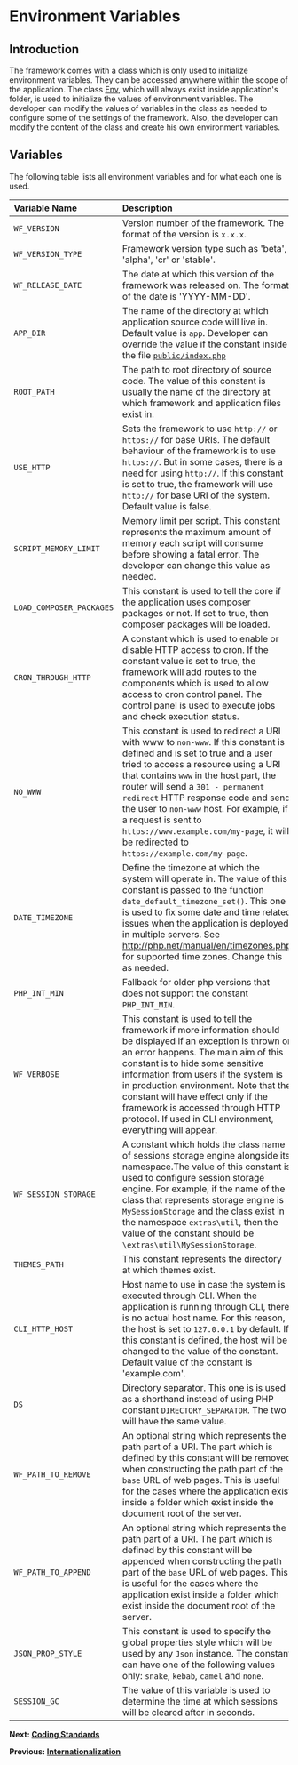 
# Environment Variables

<meta name="description" content="A reference of all environment variables which are global in WebFiori Framework.">

## Introduction

The framework comes with a class which is only used to initialize environment variables. They can be accessed anywhere within the scope of the application. The class [Env](https://github.com/WebFiori/app/blob/main/app/config/Env.php), which will always exist inside application's folder, is used to initialize the values of environment variables. The developer can modify the values of variables in the class as needed to configure some of the settings of the framework. Also, the developer can modify the content of the class and create his own environment variables.

## Variables

The following table lists all environment variables and for what each one is used.

| Variable Name            | Description                                                                                                                                                                                                                                                                                                                                                                                                                                     | Default Value                                                  |
|:-------------------------|:------------------------------------------------------------------------------------------------------------------------------------------------------------------------------------------------------------------------------------------------------------------------------------------------------------------------------------------------------------------------------------------------------------------------------------------------|:---------------------------------------------------------------|
| `WF_VERSION`             | Version number of the framework. The format of the version is `x.x.x`.                                                                                                                                                                                                                                                                                                                                                                          | (`string`)                                                     |
| `WF_VERSION_TYPE`        | Framework version type such as 'beta', 'alpha', 'cr' or 'stable'.                                                                                                                                                                                                                                                                                                                                                                               | (`string`)                                                     |
| `WF_RELEASE_DATE`        | The date at which this version of the framework was released on. The format of the date is 'YYYY-MM-DD'.                                                                                                                                                                                                                                                                                                                                        | (`string`)                                                     |
| `APP_DIR`                | The name of the directory at which application source code will live in. Default value is `app`. Developer can override the value if the constant inside the file [`public/index.php`](https://github.com/WebFiori/app/blob/main/public/index.php#L10)                                                                                                                                                                                          | (`string`)                                                     |
| `ROOT_PATH`              | The path to root directory of source code. The value of this constant is usually the name of the directory at which framework and application files exist in.                                                                                                                                                                                                                                                                                   | (`string`)                                                     |
| `USE_HTTP`               | Sets the framework to use `http://` or `https://` for base URIs. The default behaviour of the framework is to use `https://`. But in some cases, there is a need for using `http://`. If this constant is set to true, the framework will use `http://` for base URI of the system. Default value is false.                                                                                                                                     | false (`boolean`)                                              |
| `SCRIPT_MEMORY_LIMIT`    | Memory limit per script. This constant represents the maximum amount of memory each script will consume before showing a fatal error. The developer can change this value as needed.                                                                                                                                                                                                                                                            | '2GB' (`string`)                                               |
| `LOAD_COMPOSER_PACKAGES` | This constant is used to tell the core if the application uses composer packages or not. If set to true, then composer packages will be loaded.                                                                                                                                                                                                                                                                                                 | true (`boolean`)                                               |
| `CRON_THROUGH_HTTP`      | A constant which is used to enable or disable HTTP access to cron. If the constant value is set to true, the framework will add routes to the components which is used to allow access to cron control panel. The control panel is used to execute jobs and check execution status.                                                                                                                                                             | false `boolean`                                                |
| `NO_WWW`                 | This constant is used to redirect a URI with www to `non-www`. If this constant is defined and is set to true and a user tried to access a resource using a URI that contains `www` in the host part, the router will send a `301 - permanent redirect` HTTP response code and send the user to `non-www` host. For example, if a request is sent to `https://www.example.com/my-page`, it will be redirected to `https://example.com/my-page`. | false (`boolean`)                                              |
| `DATE_TIMEZONE`          | Define the timezone at which the system will operate in. The value of this constant is passed to the function `date_default_timezone_set()`. This one is used to fix some date and time related issues when the application is deployed in multiple servers. See http://php.net/manual/en/timezones.php for supported time zones. Change this as needed.                                                                                        | 'Asia/Riyadh' (`string`)                                       |
| `PHP_INT_MIN`            | Fallback for older php versions that does not support the constant `PHP_INT_MIN`.                                                                                                                                                                                                                                                                                                                                                               | (`double`)                                                     |
| `WF_VERBOSE`             | This constant is used to tell the framework if more information should be displayed if an exception is thrown or an error happens. The main aim of this constant is to hide some sensitive information from users if the system is in production environment. Note that the constant will have effect only if the framework is accessed through HTTP protocol. If used in CLI environment, everything will appear.                              | false (`boolean`)                                              |
| `WF_SESSION_STORAGE`     | A constant which holds the class name of sessions storage engine alongside its namespace.The value of this constant is used to configure session storage engine. For example, if the name of the class that represents storage engine is `MySessionStorage` and the class exist in the namespace `extras\util`, then the value of the constant should be `\extras\util\MySessionStorage`.                                                       | "\webfiori\framework\session\DefaultSessionStorage" (`string`) |
| `THEMES_PATH`            | This constant represents the directory at which themes exist.                                                                                                                                                                                                                                                                                                                                                                                   | 'themes' (`string`)                                            |
| `CLI_HTTP_HOST`          | Host name to use in case the system is executed through CLI. When the application is running through CLI, there is no actual host name. For this reason, the host is set to `127.0.0.1` by default. If this constant is defined, the host will be changed to the value of the constant. Default value of the constant is 'example.com'.                                                                                                         | 'example.com' (`string`)                                       |
| `DS`                     | Directory separator. This one is is used as a shorthand instead of using PHP constant `DIRECTORY_SEPARATOR`. The two will have the same value.                                                                                                                                                                                                                                                                                                  | (`string`)                                                     |
| `WF_PATH_TO_REMOVE`      | An optional string which represents the path part of a URI. The part which is defined by this constant will be removed when constructing the path part of the `base` URL of web pages. This is useful for the cases where the application exist inside a folder which exist inside the document root of the server.                                                                                                                             | Not defined(`string`)                                          |
| `WF_PATH_TO_APPEND`      | An optional string which represents the path part of a URI. The part which is defined by this constant will be appended when constructing the path part of the `base` URL of web pages. This is useful for the cases where the application exist inside a folder which exist inside the document root of the server.                                                                                                                            | Not Defined(`string`)                                          |
| `JSON_PROP_STYLE`        | This constant is used to specify the global properties style which will be used by any `Json` instance. The constant can have one of the following values only: `snake`, `kebab`, `camel` and `none`.                                                                                                                                                                                                                                           | Not Defined(`string`)                                          |
| `SESSION_GC`             | The value of this variable is used to determine the time at which sessions will be cleared after in seconds.                                                                                                                                                                                                                                                                                                                                    | Not Defined (`int`)                                            | 



**Next: [Coding Standards](learn/coding-standards)**

**Previous: [Internationalization](learn/i18n)**
